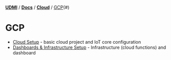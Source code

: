 [**UDMI**](../../../) / [**Docs**](../../) / [**Cloud**](../) / [GCP](./)(#)

# GCP

-   [Cloud Setup](cloud_setup.md) - basic cloud project and IoT core configuration
-   [Dashboards & Infrastructure Setup](dashboard.md) - Infrastructure (cloud functions) 
    and dashboard
